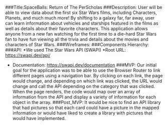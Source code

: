 ###Title:SpaceBalls: Return of The PerScholas
###Description: User will be able to view data about the first six Star Wars films, including Characters, Planets, and much much more! By shifting to a galaxy far, far away, user can learn information about vehicles and starships featured in the films as well as details about their favorite characters. This application allows anyone from a new fan watching for the first time to a die-hard Star Wars fan to have fun viewing all the trivia and details about the movies and characters of Star Wars.
###Wireframes:
###Components Hierarchy: 
###API:
*We used The Star Wars API (SWAPI)
*Root URL: https://swapi.dev/api/
* Documentation: https://swapi.dev/documentation
###MVP: Our initial goal for the application was to be able to use the Browser Router to link different pages using a navigation bar. By clicking on each link, the page would change, and depending on which link was clicked, the URL would change and call the API depending on the category that was clicked. When the page renders, the code would map over an array of information from the API and display a variety of information for each object in the array.
###Post_MVP: It would be nice to find an API library that had pictures so that each card could have a picture in the mapped information or would have liked to create a library with pictures that would have implemented.

